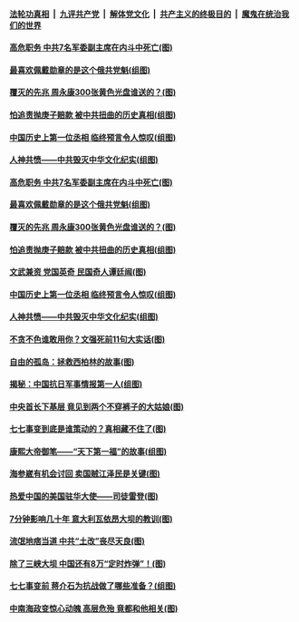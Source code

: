 ####  [法轮功真相](../../../../basic/blob/master/README.md?t=07100031) &nbsp;|&nbsp; [九评共产党](../../../../9ping.md/blob/master/README.md?t=07100031) &nbsp;|&nbsp; [解体党文化](../../../../jtdwh.md/blob/master/README.md?t=07100031)  &nbsp;|&nbsp; [共产主义的终极目的](../../../../gczydzjmd.md/blob/master/README.md?t=07100031) &nbsp;|&nbsp; [魔鬼在统治我们的世界](../../../../mgztzwmdsj.md/blob/master/README.md?t=07100031) 

#### [高危职务 中共7名军委副主席在内斗中死亡(图)](../pages/p6/937966.md?t=07100031) 

#### [最喜欢佩戴勋章的是这个俄共党魁(组图)](../pages/p6/938666.md?t=07100031) 

#### [覆灭的先兆 周永康300张黄色光盘谁送的？(图)](../pages/p6/938537.md?t=07100031) 

#### [怕追责抛庚子赔款 被中共扭曲的历史真相(组图)](../pages/p6/938779.md?t=07100031) 

#### [中国历史上第一位丞相 临终预言令人惊叹(组图)](../pages/p6/938665.md?t=07100031) 

#### [人神共愤——中共毁灭中华文化纪实(组图)](../pages/p6/938791.md?t=07100031) 

#### [高危职务 中共7名军委副主席在内斗中死亡(图)](../pages/p6/937966.md?t=07100031) 

#### [最喜欢佩戴勋章的是这个俄共党魁(组图)](../pages/p6/938666.md?t=07100031) 

#### [覆灭的先兆 周永康300张黄色光盘谁送的？(图)](../pages/p6/938537.md?t=07100031) 

#### [怕追责抛庚子赔款 被中共扭曲的历史真相(组图)](../pages/p6/938779.md?t=07100031) 

#### [文武兼资 党国英奇 民国奇人谭廷闿(图)](../pages/p6/938512.md?t=07100031) 

#### [中国历史上第一位丞相 临终预言令人惊叹(组图)](../pages/p6/938665.md?t=07100031) 

#### [人神共愤——中共毁灭中华文化纪实(组图)](../pages/p6/938791.md?t=07100031) 

#### [不贪不色谁敢用你？文强死前11句大实话(图)](../pages/p6/938533.md?t=07100031) 

#### [自由的孤岛：拯救西柏林的故事(图)](../pages/p6/938683.md?t=07100031) 

#### [揭秘：中国抗日军事情报第一人(组图)](../pages/p6/938662.md?t=07100031) 

#### [中央首长下基层 竟见到两个不穿裤子的大姑娘(图)](../pages/p6/937961.md?t=07100031) 

#### [七七事变到底是谁策动的？真相藏不住了(图)](../pages/p6/918522.md?t=07100031) 

#### [康熙大帝御笔——“天下第一福”的故事(组图)](../pages/p6/938350.md?t=07100031) 

#### [海参崴有机会讨回 卖国贼江泽民是关键(图)](../pages/p6/938782.md?t=07100031) 

#### [热爱中国的美国驻华大使——司徒雷登(图)](../pages/p6/934961.md?t=07100031) 

#### [7分钟影响几十年 意大利瓦依昂大坝的教训(图)](../pages/p6/937542.md?t=07100031) 

#### [流氓地痞当道 中共“土改”丧尽天良(图)](../pages/p6/937896.md?t=07100031) 

#### [除了三峡大坝 中国还有8万“定时炸弹”！(图)](../pages/p6/937540.md?t=07100031) 

#### [七七事变前 蒋介石为抗战做了哪些准备？(组图)](../pages/p6/938219.md?t=07100031) 

#### [中南海政变惊心动魄 高层危殆 竟都和他相关(图)](../pages/p6/937814.md?t=07100031) 

